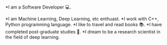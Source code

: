 *I am a Software Developer :computer:.

*I am Machine Learning, Deep Learning, etc enthuast.
*I work with C++, Python programming language.
*I like to travel and read books :books:.
*I have completed post-graduate studies :school:.
*I dream to be a research scientist in the field of deep learning.

<!--
**phileinSophos/phileinSophos** is a ✨ _special_ ✨ repository because its `README.md` (this file) appears on your GitHub profile.

Here are some ideas to get you started:

- 🔭 I’m currently working on ...
- 🌱 I’m currently learning ...
- 👯 I’m looking to collaborate on ...
- 🤔 I’m looking for help with ...
- 💬 Ask me about ...
- 📫 How to reach me: ...
- 😄 Pronouns: ...
- ⚡ Fun fact: ...
-->
